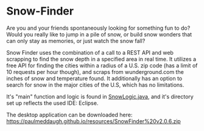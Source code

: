 # Snow-Finder
Are you and your friends spontaneously looking for something fun to do? Would you really like to jump in a pile of snow, or build snow wonders that can only stay as memories, or just watch the snow fall?

Snow Finder uses the combination of a call to a REST API and web scrapping to find the snow depth in a specified area in real time. It utilizes a free API for finding the cities within a radius of a U.S. zip code (has a limit of 10 requests per hour though), and scraps from wunderground.com the inches of snow and temperature found. It additionally has an option to search for snow in the major cities of the U.S, which has no limitations.

It's "main" function and logic is found in [SnowLogic.java](/src/main/java/com/snowfinder/logic/SnowLogic.java), and it's directory set up reflects the used IDE: Eclipse.

The desktop application can be downloaded here: https://paulmeddaugh.github.io/resources/SnowFinder%20v2.0.6.zip
